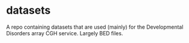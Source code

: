 # datasets

A repo containing datasets that are used (mainly) for the Developmental Disorders array CGH service. Largely BED files.
